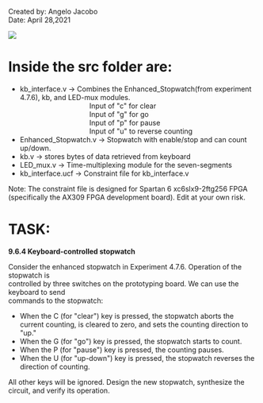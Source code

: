 Created by: Angelo Jacobo   
Date: April 28,2021  

[![]( https://user-images.githubusercontent.com/87559347/126127572-11858f4b-1875-4e64-be35-5f51f6d1173b.png)]( https://youtu.be/0Z0lZKJD6k8)

# Inside the src folder are:  
* kb_interface.v -> Combines the Enhanced_Stopwatch(from experiment 4.7.6), kb, and LED-mux modules.  
&emsp;&emsp;&emsp;&emsp;&emsp;&emsp;&emsp;&emsp;&emsp;&emsp;Input of "c" for clear  
&emsp;&emsp;&emsp;&emsp;&emsp;&emsp;&emsp;&emsp;&emsp;&emsp;Input of "g" for go  
&emsp;&emsp;&emsp;&emsp;&emsp;&emsp;&emsp;&emsp;&emsp;&emsp;Input of "p" for pause   
&emsp;&emsp;&emsp;&emsp;&emsp;&emsp;&emsp;&emsp;&emsp;&emsp;Input of "u"  to reverse counting   
* Enhanced_Stopwatch.v -> Stopwatch with enable/stop and can count up/down.  
* kb.v -> stores bytes of data retrieved from keyboard   
* LED_mux.v -> Time-multiplexing module for the seven-segments   
* kb_interface.ucf -> Constraint file for kb_interface.v  

Note: The constraint file is designed for Spartan 6 xc6slx9-2ftg256 FPGA (specifically the AX309 FPGA development board). Edit at your own risk.  



# TASK:
**9.6.4 Keyboard-controlled stopwatch**

Consider the enhanced stopwatch in Experiment 4.7.6. Operation of the stopwatch is  
controlled by three switches on the prototyping board. We can use the keyboard to send  
commands to the stopwatch:  

* When the C (for "clear") key is pressed, the stopwatch aborts the current counting, is
cleared to zero, and sets the counting direction to "up."
* When the G (for "go") key is pressed, the stopwatch starts to count.
* When the P (for "pause") key is pressed, the counting pauses.
* When the U (for "up-down") key is pressed, the stopwatch reverses the direction of
	counting.
	
All other keys will be ignored.
Design the new stopwatch, synthesize the circuit, and verify its operation. 
